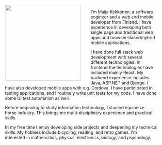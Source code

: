 <img src="maija.png" width="250" style="float: left; padding: 0 2rem 1rem 0" />

I'm Maija Kekkonen, a software engineer and a web and mobile developer from Finland. I have experience in developing both single page and traditional web apps and browser-based/hybrid mobile applications.

I have done full stack web development with several different technologies. In frontend the technologies have included mainly React. My backend experience includes Java, ASP.NET and Django. I have also developed mobile apps with e.g. Cordova. I have participated in testing applications, and I routinely write unit tests for my code. I have done some UI test automation as well.

Before beginning to study information technology, I studied equine i.e. horse industry. This brings me multi-disciplinary experience and practical skills.

In my free time I enjoy developing side projects and deepening my technical skills. My hobbies include bicycling, reading, and retro games. I'm interested in mathematics, physics, electronics, biology, and psychology.
